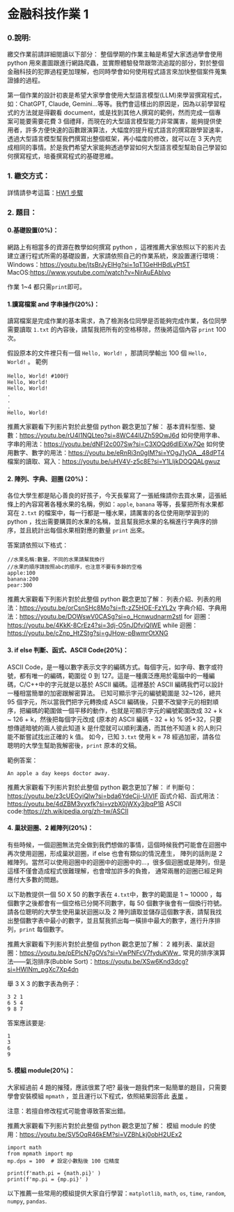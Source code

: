 # 金融科技作業 1

### 0.說明:

繳交作業前請詳細閱讀以下部分：
整個學期的作業主軸是希望大家透過學會使用 python 用來畫圖跟進行網路爬蟲，並實際體驗發幣跟幣流追蹤的部分，對於整個金融科技的犯罪過程更加理解，也同時學會如何使用程式語言來加快整個案件蒐集證據的過程。

第一個作業的設計初衷是希望大家學會使用大型語言模型(LLM)來學習撰寫程式，如：ChatGPT, Claude, Gemini...等等。我們會這樣出的原因是，因為以前學習程式的方法就是得觀看 document，或是找到其他人撰寫的範例，然而完成一個專案可能要需要花費 3 個禮拜，而現在的大型語言模型能力非常厲害，能夠提供使用者，許多方便快速的函數跟演算法，大幅度的提升程式語言的撰寫跟學習速率，透過大型語言模型幫我們撰寫出整個框架，再小幅度的修改，就可以在 3 天內完成相同的事情。於是我們希望大家能夠透過學習如何大型語言模型幫助自己學習如何撰寫程式，培養撰寫程式的基礎思維。

### 1. 繳交方式：

詳情請參考這篇：[HW1 步驟](/Nn8EarddQeiB-9sK24qdug)

### 2. 題目：

#### 0.基礎設置(0%)：

網路上有相當多的資源在教學如何撰寫 python ，這裡推薦大家依照以下的影片去建立運行程式所需的基礎設置，大家請依照自己的作業系統，來設置運行環境：
Windows：https://youtu.be/jtsBrJyElHg?si=1qT1GeHHBdLyPt5T
MacOS:https://www.youtube.com/watch?v=NirAuEAblvo

作業 1~4 都只需`print`即可。

#### 1.讀寫檔案 and 字串操作(20%)：

讀寫檔案是完成作業的基本需求，為了檢測各位同學是否能夠完成作業，各位同學需要讀取 `1.txt` 的內容後，請幫我把所有的空格移除，然後將這個內容 `print` 100 次。

假設原本的文件裡只有一個 `Hello, World!` ，那請同學輸出 100 個 `Hello, World!` 。
範例

```
Hello, World! #100行
Hello, World!
Hello, World!
.
.
.
Hello, World!
```

推薦大家觀看下列影片對於此整個 python 觀念更加了解：
基本資料型態、變數：https://youtu.be/rU4I1NQLteo?si=8WC44lUZh59OwJ6d
如何使用字串、字串的用法：https://youtu.be/dNFI2c007Sw?si=C3XOQd6dlEiXw7Qe
如何使用數字、數字的用法：https://youtu.be/eRnRi3n0gIM?si=YOgJ1yOA__48dPT4
檔案的讀取、寫入：https://youtu.be/uHV4V-z5c8E?si=Y1LIjkDOQQALgwuz

#### 2. 陣列、字典、迴圈 (20%)：

各位大學生都是貼心善良的好孩子，今天長輩寫了一張紙條請你去買水果，這張紙條上的內容寫著各種水果的名稱，例如：`apple`, `banana` 等等，長輩把所有水果都寫在 `2.txt` 的檔案中，每一行都是一種水果，請厲害的各位使用剛學習到的 python ，找出需要購買的水果的名稱，並且幫我把水果的名稱進行字典序的排序，並且統計出每個水果相對應的數量 `print` 出來。

答案請依照以下格式：

```
//水果名稱:數量，不同的水果請幫我換行
//水果的順序請按照abc的順序，也注意不要有多餘的空格
apple:100
banana:200
pear:300
```

推薦大家觀看下列影片對於此整個 python 觀念更加了解：
列表介紹、列表的用法：https://youtu.be/orCsnSHc8Mo?si=ft-zZ5HOE-FzYL2v
字典介紹、字典用法：https://youtu.be/DOWswV0CASg?si=o_Hcnwudnarm2stl
for 迴圈：https://youtu.be/4KkK-8CrEz4?si=3dj-O5nJDfviQIWE
while 迴圈：https://youtu.be/cZnp_HtZStg?si=gJHow-pBwmrOtXNG

#### 3. if else 判斷、函式、ASCII Code(20%)：

ASCII Code，是一種以數字表示文字的編碼方式。每個字元，如字母、數字或符號，都有唯一的編碼，範圍從 0 到 127。這是一種廣泛應用於電腦中的一種編碼，C/C++中的字元就是以基於 ASCII 編碼。這裡基於 ASCII 編碼我們可以設計一種相當簡單的加密跟解密算法。
已知可顯示字元的編號範圍是 32~126，總共 95 個字元，所以當我們把字元轉換成 ASCII 編碼後，只要不改變字元的相對順序，把編碼的範圍做一個平移的動作，也就是可顯示字元的編號範圍改成 32 + k ~ 126 + k，然後把每個字元改成 (原本的 ASCII 編碼 - 32 + k) % 95+32，只要想傳遞暗號的兩人彼此知道 k 是什麼就可以順利溝通，而其他不知道 k 的人則只能不斷嘗試找出正確的 k 值。
如今，已知 `3.txt` 使用 k = 78 經過加密，請各位聰明的大學生幫助我解密後，`print` 原本的文稿。

範例答案：

```
An apple a day keeps doctor away.
```

推薦大家觀看下列影片對於此整個 python 觀念更加了解：
if 判斷句：https://youtu.be/z3cUEOyiQIw?si=bda6YdeCjj-UiVIF
函式介紹、函式用法：https://youtu.be/4dZBM3vyxfk?si=vzbX0jWXy3jbqP1B
ASCII code:https://zh.wikipedia.org/zh-tw/ASCII

#### 4. 巢狀迴圈、2 維陣列(20%)：

有些時候，一個迴圈無法完全做到我們想做的事情，這個時候我們可能會在迴圈中再次使用迴圈，形成巢狀迴圈，if else 也會有類似的情況產生，
陣列的話則是 2 維陣列。當然可以使用迴圈中的迴圈中的迴圈中的...，很多個迴圈或是陣列，但是這樣不僅會造成程式很難理解，也會增加許多的負擔，
通常兩層的迴圈已經足夠應付大多數的問題。

以下助教提供一個 50 X 50 的數字表在 `4.txt`中，數字的範圍是 1 ~ 10000 ，每個數字之後都會有一個空格已分開不同數字，每 50 個數字後會有一個換行符號。請各位聰明的大學生使用巢狀迴圈以及 2 陣列讀取並儲存這個數字表，請幫我找出整個數字表中最小的數字，並且幫我抓出每一橫排中最大的數字，進行升序排列，`print` 每個數字。

推薦大家觀看下列影片對於此整個 python 觀念更加了解：
2 維列表、巢狀迴圈：https://youtu.be/pEPlcN7gOVs?si=VwPNFcV7fyduKWw_
常見的排序演算法——氣泡排序(Bubble Sort)：https://youtu.be/XSw6Knd3dcg?si=HWlNm_pgXc7Xp4dn

舉 3 X 3 的數字表為例子：

```
3 2 1
6 5 4
9 8 7
```

答案應該要是:

```
1
3
6
9
```

#### 5. 模組 module(20%)：

大家經過前 4 題的摧殘，應該很累了吧? 最後一題我們來一點簡單的題目，只需要學會安裝模組 `mpmath` ，並且運行以下程式，依照結果回答此 [表單](https://forms.gle/JZXqQcGaHSYVNqyG7) 。

注意：若擅自修改程式可能會導致答案出錯。

推薦大家觀看下列影片對於此整個 python 觀念更加了解：
模組 module 的使用：https://youtu.be/SV5OqR46kEM?si=VZBhLkj0obH2UEx2

```
import math
from mpmath import mp
mp.dps = 100  # 設定小數點後 100 位精度

print(f'math.pi = {math.pi}' )
print(f'mp.pi = {mp.pi}' )
```

以下推薦一些常用的模組提供大家自行學習：`matplotlib`, `math`, `os`, `time`, `random`, `numpy`, `pandas`.
